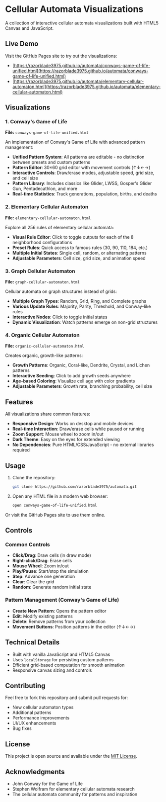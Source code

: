 # Cellular Automata Visualizations

A collection of interactive cellular automata visualizations built with HTML5 Canvas and JavaScript.

## Live Demo

Visit the GitHub Pages site to try out the visualizations: 
- [https://razorblade3975.github.io/automata/conways-game-of-life-unified.html](https://razorblade3975.github.io/automata/conways-game-of-life-unified.html)
- [https://razorblade3975.github.io/automata/elementary-cellular-automaton.html](https://razorblade3975.github.io/automata/elementary-cellular-automaton.html)

## Visualizations

### 1. Conway's Game of Life
**File:** `conways-game-of-life-unified.html`

An implementation of Conway's Game of Life with advanced pattern management:
- **Unified Pattern System**: All patterns are editable - no distinction between presets and custom patterns
- **Pattern Editor**: 30×60 grid editor with movement controls (↑↓←→)
- **Interactive Controls**: Draw/erase modes, adjustable speed, grid size, and cell size
- **Pattern Library**: Includes classics like Glider, LWSS, Gosper's Glider Gun, Pentadecathlon, and more
- **Real-time Statistics**: Track generations, population, births, and deaths

### 2. Elementary Cellular Automaton
**File:** `elementary-cellular-automaton.html`

Explore all 256 rules of elementary cellular automata:
- **Visual Rule Editor**: Click to toggle outputs for each of the 8 neighborhood configurations
- **Preset Rules**: Quick access to famous rules (30, 90, 110, 184, etc.)
- **Multiple Initial States**: Single cell, random, or alternating patterns
- **Adjustable Parameters**: Cell size, grid size, and animation speed

### 3. Graph Cellular Automaton
**File:** `graph-cellular-automaton.html`

Cellular automata on graph structures instead of grids:
- **Multiple Graph Types**: Random, Grid, Ring, and Complete graphs
- **Various Update Rules**: Majority, Parity, Threshold, and Conway-like rules
- **Interactive Nodes**: Click to toggle initial states
- **Dynamic Visualization**: Watch patterns emerge on non-grid structures

### 4. Organic Cellular Automaton
**File:** `organic-cellular-automaton.html`

Creates organic, growth-like patterns:
- **Growth Patterns**: Organic, Coral-like, Dendrite, Crystal, and Lichen patterns
- **Interactive Seeding**: Click to add growth seeds anywhere
- **Age-based Coloring**: Visualize cell age with color gradients
- **Adjustable Parameters**: Growth rate, branching probability, cell size

## Features

All visualizations share common features:
- **Responsive Design**: Works on desktop and mobile devices
- **Real-time Interaction**: Draw/erase cells while paused or running
- **Zoom Support**: Mouse wheel to zoom in/out
- **Dark Theme**: Easy on the eyes for extended viewing
- **No Dependencies**: Pure HTML/CSS/JavaScript - no external libraries required

## Usage

1. Clone the repository:
   ```bash
   git clone https://github.com/razorblade3975/automata.git
   ```

2. Open any HTML file in a modern web browser:
   ```bash
   open conways-game-of-life-unified.html
   ```

Or visit the GitHub Pages site to use them online.

## Controls

### Common Controls
- **Click/Drag**: Draw cells (in draw mode)
- **Right-click/Drag**: Erase cells
- **Mouse Wheel**: Zoom in/out
- **Play/Pause**: Start/stop the simulation
- **Step**: Advance one generation
- **Clear**: Clear the grid
- **Random**: Generate random initial state

### Pattern Management (Conway's Game of Life)
- **Create New Pattern**: Opens the pattern editor
- **Edit**: Modify existing patterns
- **Delete**: Remove patterns from your collection
- **Movement Buttons**: Position patterns in the editor (↑↓←→)

## Technical Details

- Built with vanilla JavaScript and HTML5 Canvas
- Uses `localStorage` for persisting custom patterns
- Efficient grid-based computation for smooth animation
- Responsive canvas sizing and controls

## Contributing

Feel free to fork this repository and submit pull requests for:
- New cellular automaton types
- Additional patterns
- Performance improvements
- UI/UX enhancements
- Bug fixes

## License

This project is open source and available under the [MIT License](LICENSE).

## Acknowledgments

- John Conway for the Game of Life
- Stephen Wolfram for elementary cellular automata research
- The cellular automata community for patterns and inspiration
